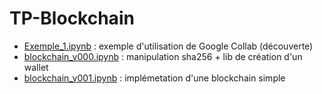 # TP-Blockchain

  - [Exemple_1.ipynb](Exemple_1.ipynb) : exemple d'utilisation de Google Collab (découverte)
  - [blockchain_v000.ipynb](blockchain_v000.ipynb) : manipulation sha256 + lib de création d'un wallet
  - [blockchain_v001.ipynb](blockchain_v001.ipynb) : implémetation d'une blockchain simple

